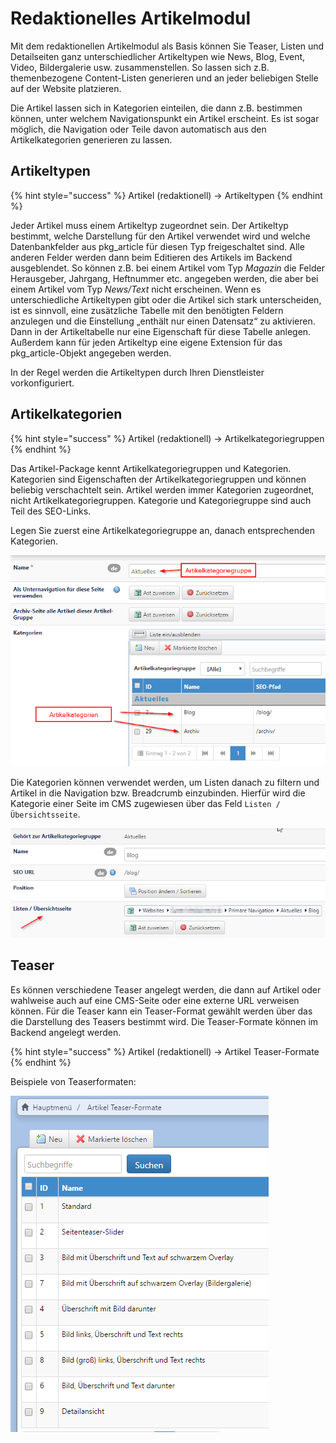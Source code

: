 # Redaktionelles Artikelmodul

Mit dem redaktionellen Artikelmodul als Basis können Sie Teaser, Listen und Detailseiten ganz unterschiedlicher Artikeltypen wie News, Blog, Event, Video, Bildergalerie usw. zusammenstellen. So lassen sich z.B. themenbezogene Content-Listen generieren und an jeder beliebigen Stelle auf der Website platzieren.

Die Artikel lassen sich in Kategorien einteilen, die dann z.B. bestimmen können, unter welchem Navigationspunkt ein Artikel erscheint. Es ist sogar möglich, die Navigation oder Teile davon automatisch aus den Artikelkategorien generieren zu lassen.

## Artikeltypen

{% hint style="success" %}
Artikel \(redaktionell\) → Artikeltypen
{% endhint %}

Jeder Artikel muss einem Artikeltyp zugeordnet sein. Der Artikeltyp bestimmt, welche Darstellung für den Artikel verwendet wird und welche Datenbankfelder aus pkg\_article für diesen Typ freigeschaltet sind. Alle anderen Felder werden dann beim Editieren des Artikels im Backend ausgeblendet. So können z.B. bei einem Artikel vom Typ _Magazin_ die Felder Herausgeber, Jahrgang, Heftnummer etc. angegeben werden, die aber bei einem Artikel vom Typ _News/Text_ nicht erscheinen. Wenn es unterschiedliche Artikeltypen gibt oder die Artikel sich stark unterscheiden, ist es sinnvoll, eine zusätzliche Tabelle mit den benötigten Feldern anzulegen und die Einstellung „enthält nur einen Datensatz“ zu aktivieren. Dann in der Artikeltabelle nur eine Eigenschaft für diese Tabelle anlegen. Außerdem kann für jeden Artikeltyp eine eigene Extension für das pkg\_article-Objekt angegeben werden.

In der Regel werden die Artikeltypen durch Ihren Dienstleister vorkonfiguriert.

## Artikelkategorien

{% hint style="success" %}
Artikel \(redaktionell\) → Artikelkategoriegruppen
{% endhint %}

Das Artikel-Package kennt Artikelkategoriegruppen und Kategorien. Kategorien sind Eigenschaften der Artikelkategoriegruppen und können beliebig verschachtelt sein. Artikel werden immer Kategorien zugeordnet, nicht Artikelkategoriegruppen. Kategorie und Kategoriegruppe sind auch Teil des SEO-Links.

Legen Sie zuerst eine Artikelkategoriegruppe an, danach entsprechenden Kategorien.

![](../../.gitbook/assets/artikelkategorien.png)

Die Kategorien können verwendet werden, um Listen danach zu filtern und Artikel in die Navigation bzw. Breadcrumb einzubinden. Hierfür wird die Kategorie einer Seite im CMS zugewiesen über das Feld `Listen / Übersichtsseite`.

![](../../.gitbook/assets/artikelkategorie_listen.png)

## Teaser

Es können verschiedene Teaser angelegt werden, die dann auf Artikel oder wahlweise auch auf eine CMS-Seite oder eine externe URL verweisen können. Für die Teaser kann ein Teaser-Format gewählt werden über das die Darstellung des Teasers bestimmt wird. Die Teaser-Formate können im Backend angelegt werden.

{% hint style="success" %}
Artikel \(redaktionell\) → Artikel Teaser-Formate
{% endhint %}

Beispiele von Teaserformaten:

![](../../.gitbook/assets/teaserformate.png)

